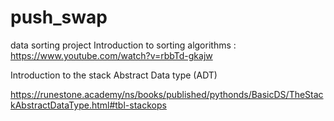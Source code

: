 # push_swap
data sorting project 
Introduction to sorting algorithms : https://www.youtube.com/watch?v=rbbTd-gkajw


Introduction to the stack Abstract Data type (ADT)


https://runestone.academy/ns/books/published/pythonds/BasicDS/TheStackAbstractDataType.html#tbl-stackops
